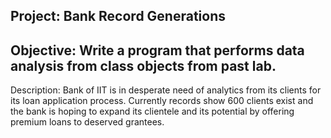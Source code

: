 Project: Bank Record Generations
--------------------------------------
Objective: Write a program that performs data analysis from class objects from past lab.
-------------------------------------------------------------------------------------------
Description: Bank of IIT is in desperate need of analytics from its clients for its loan application process. Currently records show 600 clients exist and the bank is hoping to expand its clientele and its potential by offering premium loans to deserved grantees.